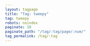 ```yaml
---
layout: tagpage
title: "Tag: tweepy"
tag: tweepy
robots: noindex
paginate: 10
paginate_path: "/tag/:tag/page/:num/"
tag_permalink: /tag/:tag
---
```

